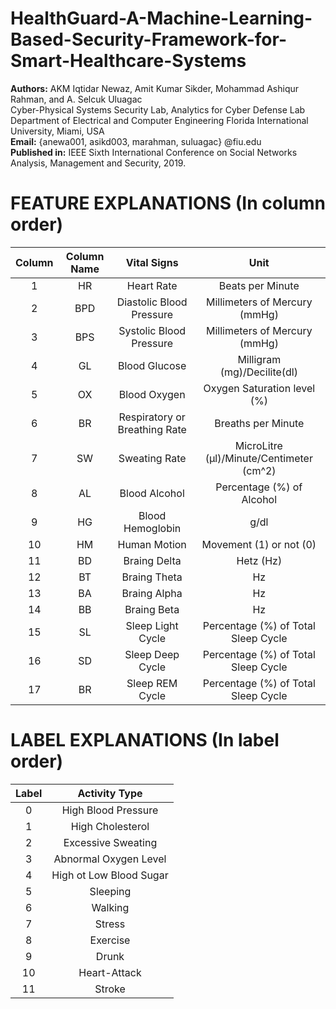 # HealthGuard-A-Machine-Learning-Based-Security-Framework-for-Smart-Healthcare-Systems
**Authors:** AKM Iqtidar Newaz, Amit Kumar Sikder, Mohammad Ashiqur Rahman, and A. Selcuk Uluagac <br/>
Cyber-Physical Systems Security Lab, Analytics for Cyber Defense Lab <br/>
Department of Electrical and Computer Engineering Florida International University, Miami, USA </br> 
**Email:** {anewa001, asikd003, marahman, suluagac} @fiu.edu <br/>
**Published in:** IEEE Sixth International Conference on Social Networks Analysis, Management and Security, 2019. </br>

# FEATURE EXPLANATIONS (In column order)

| Column | Column Name |           Vital Signs         |                      Unit                      |
|:------:|:-----------:|:-----------------------------:|:----------------------------------------------:|
| 1      | HR          | Heart Rate                    | Beats per Minute                               |
| 2      | BPD         | Diastolic Blood Pressure      | Millimeters of Mercury (mmHg)                  |
| 3      | BPS         | Systolic Blood Pressure       | Millimeters of Mercury (mmHg)                  |
| 4      | GL          | Blood Glucose 		           | Milligram (mg)/Decilite(dl)                    |
| 5      | OX          | Blood Oxygen 	               | Oxygen Saturation level (%)                    |
| 6      | BR          | Respiratory or Breathing Rate | Breaths per Minute                             |
| 7      | SW          | Sweating Rate                 | MicroLitre (μl)/Minute/Centimeter (cm^2)       |
| 8      | AL          | Blood Alcohol 			       | Percentage (%) of Alcohol                      |
| 9      | HG          | Blood Hemoglobin 			   | g/dl                                           |
| 10     | HM          | Human Motion                  | Movement (1) or not (0)                        |
| 11     | BD          | Braing Delta                  | Hetz (Hz)                                      |
| 12     | BT          | Braing Theta                  | Hz                                             |
| 13     | BA          | Braing Alpha                  | Hz                                             |
| 14     | BB          | Braing Beta                   | Hz                                             |
| 15     | SL          | Sleep Light Cycle             | Percentage (%) of Total Sleep Cycle            |
| 16     | SD          | Sleep Deep Cycle              | Percentage (%) of Total Sleep Cycle            |
| 17     | BR          | Sleep REM Cycle               | Percentage (%) of Total Sleep Cycle            |

# LABEL EXPLANATIONS (In label order)

| Label  | Activity Type            |
|:------:|:------------------------:|
| 0      | High Blood Pressure      |
| 1      | High Cholesterol         |
| 2      | Excessive Sweating       |  
| 3      | Abnormal Oxygen Level    |
| 4      | High ot Low Blood Sugar  |
| 5      | Sleeping                 |
| 6      | Walking                  | 
| 7      | Stress                   |
| 8      | Exercise                 |
| 9      | Drunk                    |
| 10     | Heart-Attack             |
| 11     | Stroke                   |
